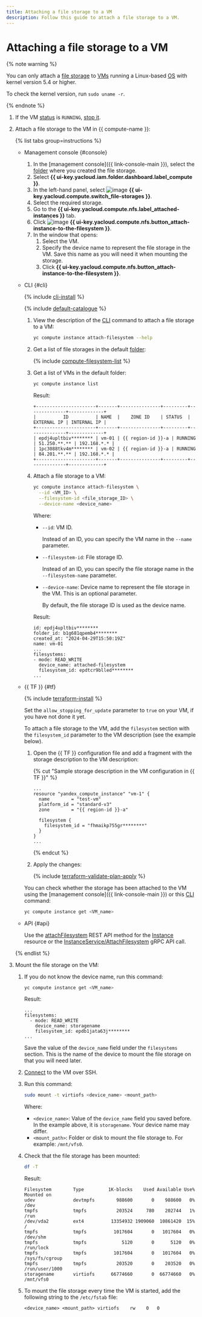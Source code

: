 ```yaml
---
title: Attaching a file storage to a VM
description: Follow this guide to attach a file storage to a VM.
---
```


# Attaching a file storage to a VM

{% note warning %}

You can only attach a [file storage](../../concepts/filesystem.md) to [VMs](../../concepts/vm.md) running a Linux-based [OS](../../concepts/filesystem.md#os) with kernel version 5.4 or higher.

To check the kernel version, run `sudo uname -r`.

{% endnote %}

1. If the VM [status](../../concepts/vm-statuses.md) is `RUNNING`, [stop it](../vm-control/vm-stop-and-start.md#stop).
1. Attach a file storage to the VM in {{ compute-name }}:

   {% list tabs group=instructions %}

   - Management console {#console}

     1. In the [management console]({{ link-console-main }}), select the [folder](../../../resource-manager/concepts/resources-hierarchy.md#folder) where you created the file storage.
     1. Select **{{ ui-key.yacloud.iam.folder.dashboard.label_compute }}**.
     1. In the left-hand panel, select ![image](../../../_assets/console-icons/nodes-right.svg) **{{ ui-key.yacloud.compute.switch_file-storages }}**.
     1. Select the required storage.
     1. Go to the **{{ ui-key.yacloud.compute.nfs.label_attached-instances }}** tab.
     1. Click ![image](../../../_assets/console-icons/plus.svg) **{{ ui-key.yacloud.compute.nfs.button_attach-instance-to-the-filesystem }}**.
     1. In the window that opens:
        1. Select the VM.
        1. Specify the device name to represent the file storage in the VM. Save this name as you will need it when mounting the storage.
        1. Click **{{ ui-key.yacloud.compute.nfs.button_attach-instance-to-the-filesystem }}**.

   - CLI {#cli}

     {% include [cli-install](../../../_includes/cli-install.md) %}

     {% include [default-catalogue](../../../_includes/default-catalogue.md) %}

     1. View the description of the [CLI](../../../cli/) command to attach a file storage to a VM:

        ```bash
        yc compute instance attach-filesystem --help
        ```

     1. Get a list of file storages in the default [folder](../../../resource-manager/concepts/resources-hierarchy.md#folder):

        {% include [compute-filesystem-list](../../_includes_service/compute-filesystem-list.md) %}

     1. Get a list of VMs in the default folder:

        ```bash
        yc compute instance list
        ```

        Result:

        ```text
        +----------------------+-------+---------------+---------+--------------+-------------+
        |          ID          | NAME  |    ZONE ID    | STATUS  |  EXTERNAL IP | INTERNAL IP |
        +----------------------+-------+---------------+---------+--------------+-------------+
        | epdj4upltbiv******** | vm-01 | {{ region-id }}-a | RUNNING | 51.250.**.** | 192.168.*.* |
        | 1pc3088tkv4m******** | vm-02 | {{ region-id }}-a | RUNNING | 84.201.**.** | 192.168.*.* |
        +----------------------+-------+---------------+---------+--------------+-------------+
        ```

     1. Attach a file storage to a VM:

        ```bash
        yc compute instance attach-filesystem \
          --id <VM_ID> \
          --filesystem-id <file_storage_ID> \
          --device-name <device_name>
        ```

        Where:
        * `--id`: VM ID.

          Instead of an ID, you can specify the VM name in the `--name` parameter.

        * `--filesystem-id`: File storage ID.

          Instead of an ID, you can specify the file storage name in the `--filesystem-name` parameter.

        * `--device-name`: Device name to represent the file storage in the VM. This is an optional parameter.

          By default, the file storage ID is used as the device name.

        Result:

        ```text
        id: epdj4upltbiv********
        folder_id: b1g681qpemb4********
        created_at: "2024-04-29T15:50:19Z"
        name: vm-01
        ...
        filesystems:
        - mode: READ_WRITE
          device_name: attached-filesystem
          filesystem_id: epdtcr9blled********
        ...
        ```

   - {{ TF }} {#tf}

     {% include [terraform-install](../../../_includes/terraform-install.md) %}

     Set the `allow_stopping_for_update` parameter to `true` on your VM, if you have not done it yet.

     To attach a file storage to the VM, add the `filesystem` section with the `filesystem_id` parameter to the VM description (see the example below).
     1. Open the {{ TF }} configuration file and add a fragment with the storage description to the VM description:

        {% cut "Sample storage description in the VM configuration in {{ TF }}" %}

        ```hcl
        ...
        resource "yandex_compute_instance" "vm-1" {
          name        = "test-vm"
          platform_id = "standard-v3"
          zone        = "{{ region-id }}-a"

          filesystem {
            filesystem_id = "fhmaikp755gr********"
          }
        }
        ...
        ```

        {% endcut %}

     1. Apply the changes:

        {% include [terraform-validate-plan-apply](../../../_tutorials/_tutorials_includes/terraform-validate-plan-apply.md) %}

     You can check whether the storage has been attached to the VM using the [management console]({{ link-console-main }}) or this [CLI](../../../cli/) command:

     ```bash
     yc compute instance get <VM_name>
     ```

   - API {#api}

     Use the [attachFilesystem](../../api-ref/Instance/attachFilesystem.md) REST API method for the [Instance](../../api-ref/Instance/index.md) resource or the [InstanceService/AttachFilesystem](../../api-ref/grpc/Instance/attachFilesystem.md) gRPC API call.

   {% endlist %}

1. Mount the file storage on the VM:
   1. If you do not know the device name, run this command:

      ```bash
      yc compute instance get <VM_name>
      ```

      Result:

      ```text
      ...
      filesystems:
        - mode: READ_WRITE
          device_name: storagename
          filesystem_id: epdb1jata63j********
      ...
      ```

      Save the value of the `device_name` field under the `filesystems` section. This is the name of the device to mount the file storage on that you will need later.
   1. [Connect](../vm-connect/ssh.md) to the VM over SSH.
   1. Run this command:

      ```bash
      sudo mount -t virtiofs <device_name> <mount_path>
      ```

      Where:
      * `<device_name>`: Value of the `device_name` field you saved before. In the example above, it is `storagename`. Your device name may differ.
      * `<mount_path>`: Folder or disk to mount the file storage to. For example: `/mnt/vfs0`.
   1. Check that the file storage has been mounted:

      ```bash
      df -T
      ```

      Result:

      ```text
      Filesystem        Type         1K-blocks    Used Available Use% Mounted on
      udev              devtmpfs        988600       0    988600   0% /dev
      tmpfs             tmpfs           203524     780    202744   1% /run
      /dev/vda2         ext4          13354932 1909060  10861420  15% /
      tmpfs             tmpfs          1017604       0   1017604   0% /dev/shm
      tmpfs             tmpfs             5120       0      5120   0% /run/lock
      tmpfs             tmpfs          1017604       0   1017604   0% /sys/fs/cgroup
      tmpfs             tmpfs           203520       0    203520   0% /run/user/1000
      storagename       virtiofs      66774660       0  66774660   0% /mnt/vfs0
      ```

   1. To mount the file storage every time the VM is started, add the following string to the `/etc/fstab` file:

      ```text
      <device_name> <mount_path> virtiofs    rw    0   0
      ```